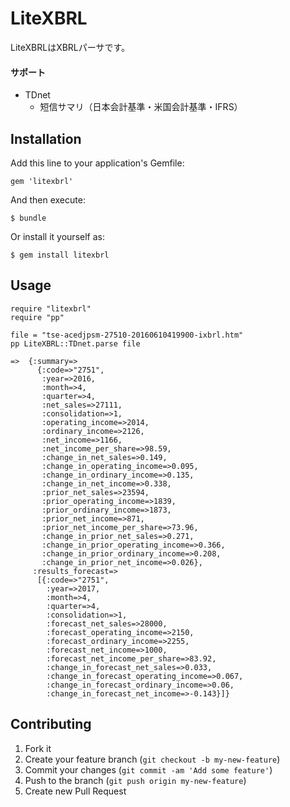 # LiteXBRL

LiteXBRLはXBRLパーサです。

#### サポート
- TDnet
  - 短信サマリ（日本会計基準・米国会計基準・IFRS）

## Installation

Add this line to your application's Gemfile:

    gem 'litexbrl'

And then execute:

    $ bundle

Or install it yourself as:

    $ gem install litexbrl

## Usage

    require "litexbrl"
    require "pp"

    file = "tse-acedjpsm-27510-20160610419900-ixbrl.htm"
    pp LiteXBRL::TDnet.parse file

    =>  {:summary=>
          {:code=>"2751",
           :year=>2016,
           :month=>4,
           :quarter=>4,
           :net_sales=>27111,
           :consolidation=>1,
           :operating_income=>2014,
           :ordinary_income=>2126,
           :net_income=>1166,
           :net_income_per_share=>98.59,
           :change_in_net_sales=>0.149,
           :change_in_operating_income=>0.095,
           :change_in_ordinary_income=>0.135,
           :change_in_net_income=>0.338,
           :prior_net_sales=>23594,
           :prior_operating_income=>1839,
           :prior_ordinary_income=>1873,
           :prior_net_income=>871,
           :prior_net_income_per_share=>73.96,
           :change_in_prior_net_sales=>0.271,
           :change_in_prior_operating_income=>0.366,
           :change_in_prior_ordinary_income=>0.208,
           :change_in_prior_net_income=>0.026},
         :results_forecast=>
          [{:code=>"2751",
            :year=>2017,
            :month=>4,
            :quarter=>4,
            :consolidation=>1,
            :forecast_net_sales=>28000,
            :forecast_operating_income=>2150,
            :forecast_ordinary_income=>2255,
            :forecast_net_income=>1000,
            :forecast_net_income_per_share=>83.92,
            :change_in_forecast_net_sales=>0.033,
            :change_in_forecast_operating_income=>0.067,
            :change_in_forecast_ordinary_income=>0.06,
            :change_in_forecast_net_income=>-0.143}]}

## Contributing

1. Fork it
2. Create your feature branch (`git checkout -b my-new-feature`)
3. Commit your changes (`git commit -am 'Add some feature'`)
4. Push to the branch (`git push origin my-new-feature`)
5. Create new Pull Request
